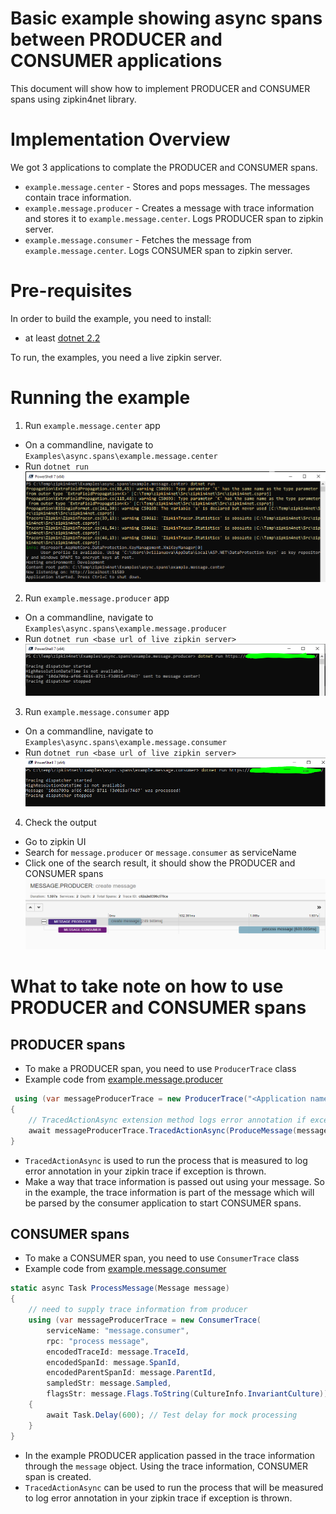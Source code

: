 # Basic example showing async spans between PRODUCER and CONSUMER applications

This document will show how to implement PRODUCER and CONSUMER spans using zipkin4net library.

# Implementation Overview

We got 3 applications to complate the PRODUCER and CONSUMER spans.

- `example.message.center` - Stores and pops messages. The messages contain trace information.
- `example.message.producer` - Creates a message with trace information and stores it to `example.message.center`. Logs PRODUCER span to zipkin server.
- `example.message.consumer` - Fetches the message from `example.message.center`. Logs CONSUMER span to zipkin server.

# Pre-requisites

In order to build the example, you need to install:
- at least [dotnet 2.2](https://dotnet.microsoft.com/download/dotnet-core/2.2)

To run, the examples, you need a live zipkin server.

# Running the example

1. Run `example.message.center` app
  - On a commandline, navigate to `Examples\async.spans\example.message.center`
  - Run `dotnet run`
  ![alt text](images/run-example.message.center.png "example.message.center")

2. Run `example.message.producer` app
  - On a commandline, navigate to `Examples\async.spans\example.message.producer`
  - Run `dotnet run <base url of live zipkin server>`
  ![alt text](images/run-example.message.producer.png "example.message.producer")

3. Run `example.message.consumer` app
  - On a commandline, navigate to `Examples\async.spans\example.message.consumer`
  - Run `dotnet run <base url of live zipkin server>`
  ![alt text](images/run-example.message.consumer.png "example.message.consumer")

4. Check the output
  - Go to zipkin UI
  - Search for `message.producer` or `message.consumer` as serviceName
  - Click one of the search result, it should show the PRODUCER and CONSUMER spans
  ![alt text](images/run-example-output.png "example-output")

# What to take note on how to use PRODUCER and CONSUMER spans

## PRODUCER spans

- To make a PRODUCER span, you need to use `ProducerTrace` class 
- Example code from [example.message.producer](example.message.producer/Program.cs)
```csharp
 using (var messageProducerTrace = new ProducerTrace("<Application name>", "<RPC here>"))
{
    // TracedActionAsync extension method logs error annotation if exception occurs
    await messageProducerTrace.TracedActionAsync(ProduceMessage(messageProducerTrace.Trace.CurrentSpan, text));
}
```
- `TracedActionAsync` is used to run the process that is measured to log error annotation in your zipkin trace if exception is thrown.
- Make a way that trace information is passed out using your message. So in the example, the trace information is part of the message which will be parsed by the consumer application to start CONSUMER spans.

## CONSUMER spans

- To make a CONSUMER span, you need to use `ConsumerTrace` class 
- Example code from [example.message.consumer](example.message.consumer/Program.cs)
```csharp
static async Task ProcessMessage(Message message)
{
    // need to supply trace information from producer
    using (var messageProducerTrace = new ConsumerTrace(
        serviceName: "message.consumer",
        rpc: "process message",
        encodedTraceId: message.TraceId,
        encodedSpanId: message.SpanId,
        encodedParentSpanId: message.ParentId,
        sampledStr: message.Sampled,
        flagsStr: message.Flags.ToString(CultureInfo.InvariantCulture)))
    {
        await Task.Delay(600); // Test delay for mock processing
    }
}
```
- In the example PRODUCER application passed in the trace information through the `message` object. Using the trace information, CONSUMER span is created.
- `TracedActionAsync` can be used to run the process that will be measured to log error annotation in your zipkin trace if exception is thrown.
